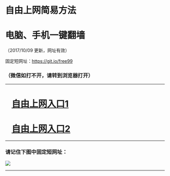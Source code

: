 ﻿# 自由上网简易方法

# 电脑、手机一键翻墙

（2017/10/09 更新，网址有效）

固定短网址：https://git.io/free99

### （微信如打不开，请转到浏览器打开）


***





# &nbsp;&nbsp; <a href="http://ft789121056.fwq-tz-1001.info/fwqtz01.html?t=100900130306 " target="_blank">自由上网入口1</a>
# &nbsp;&nbsp; <a href="http://ft1474126461.fwq-tz-1002.info/fwqtz02.html?t=10090017999 " target="_blank">自由上网入口2</a>
***

### 请记住下图中固定短网址：

<img src="https://s3-us-west-2.amazonaws.com/fwq-1001/yjfq-20170905okok.png" /> 


***

